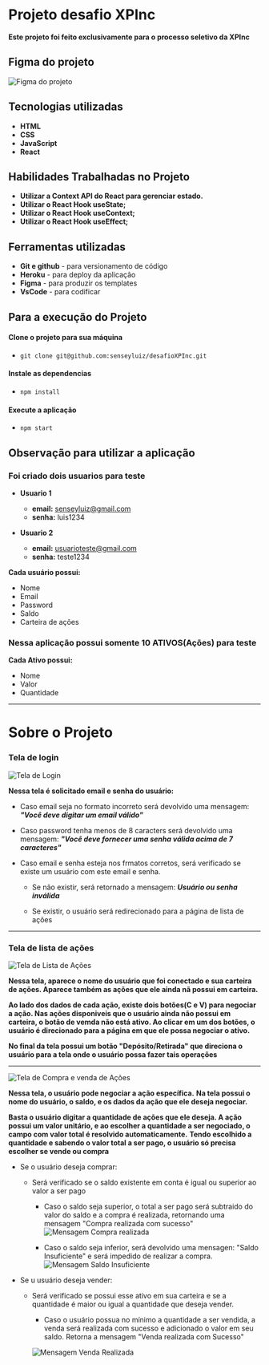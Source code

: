 # Projeto desafio XPInc

**Este projeto foi feito exclusivamente para o processo seletivo da XPInc**

## Figma do projeto

![Figma do projeto](./src/img/readme/DESAFIO%20XPInc.jpg)

## Tecnologias utilizadas 

* **HTML**
* **CSS**
* **JavaScript**
* **React**

## Habilidades Trabalhadas no Projeto

* **Utilizar a Context API do React para gerenciar estado.**
* **Utilizar o React Hook useState;**
* **Utilizar o React Hook useContext;**
* **Utilizar o React Hook useEffect;**

## Ferramentas utilizadas

* **Git e github** - para versionamento de código
* **Heroku** - para deploy da aplicação
* **Figma** - para produzir os templates
* **VsCode** - para codificar 

## Para a execução do Projeto

#### Clone o projeto para sua máquina
  * ```git clone git@github.com:senseyluiz/desafioXPInc.git```


#### Instale as dependencias 
  * ```npm install```

#### Execute a aplicação
  * ```npm start```

## Observação  para utilizar a aplicação

### Foi criado dois usuarios para teste

*  **Usuario 1**

    * **email:** senseyluiz@gmail.com
    * **senha:** luis1234

*  **Usuario 2**

    * **email:** usuarioteste@gmail.com
    * **senha:** teste1234

**Cada usuário possui:**
  * Nome
  * Email
  * Password
  * Saldo
  * Carteira de ações

### Nessa aplicação possui somente 10 ATIVOS(Ações) para teste

**Cada Ativo possui:**
  * Nome
  * Valor
  * Quantidade

  ****

# Sobre o Projeto

### Tela de login

![Tela de Login](./src/img/readme/home.png)

**Nessa tela é solicitado email e senha do usuário:**

* Caso email seja no formato incorreto será devolvido uma mensagem: ***"Você deve digitar um email válido"***

* Caso password tenha menos de 8 caracters será devolvido uma mensagem: ***"Você deve fornecer uma senha válida acima de 7 caracteres"***


* Caso email e senha esteja nos frmatos corretos, será verificado se existe um usuário com este email e senha. 
    * Se não existir, será retornado a mensagem: ***Usuário ou senha inválida***

    * Se existir, o usuário será redirecionado para a página de lista de ações


****

### Tela de lista de ações


![Tela de Lista de Ações](./src/img/readme/listaAcoes.png)


**Nessa tela, aparece o nome do usuário que foi conectado e sua carteira de ações. Aparece também as ações que ele ainda nã possui em carteira.**

**Ao lado dos dados de cada ação, existe dois botões(C e V) para negociar a ação. Nas ações disponiveis que o usuário ainda não possui em carteira, o botão de vemda não está ativo. Ao clicar em um dos botões, o usuário é direcionado para a página em que ele possa negociar o ativo.**

**No final da tela possui um botão "Depósito/Retirada" que direciona o usuário para a tela onde o usuário possa fazer tais operações**

****

![Tela de Compra e venda de Ações](./src/img/readme/compraVenda.png)

**Nessa tela, o usuário pode negociar a ação específica.**
**Na tela possui o nome do usuário, o saldo, e os dados da ação que ele deseja negociar.**

**Basta o usuário digitar a quantidade de ações que ele deseja. A ação possui um valor unitário, e ao escolher a quantidade a ser negociado, o campo com valor total é resolvido automaticamente.**
**Tendo escolhido a quantidade e sabendo o valor total a ser pago, o usuário só precisa escolher se vende ou compra**

* Se o usuário deseja comprar:
  * Será verificado se o saldo existente em conta é igual ou superior ao valor a ser pago
    * Caso o saldo seja superior, o total a ser pago será subtraido do valor do saldo e a compra é realizada, retornando uma mensagem "Compra realizada com sucesso"
    ![Mensagem Compra realizada](./src/img/readme/compraSucesso.png)



    * Caso o saldo seja inferior, será devolvido uma mensagen: "Saldo Insuficiente" e será impedido de realizar a compra.
    ![Mensagem Saldo Insuficiente](./src/img/readme/saldoInsuficiente.png)


* Se u usuário deseja vender:
  * Será verificado se possui esse ativo em sua carteira e se a quantidade é maior ou igual a quantidade que deseja vender.
    *  Caso o usuário possua no mínimo a quantidade a ser vendida, a venda será realizada com sucesso e adicionado o valor em seu saldo. Retorna a mensagem "Venda realizada com Sucesso"

    ![Mensagem Venda Realizada](./src/img/readme/vendaSucesso.png)